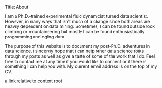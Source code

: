 Title: About

I am a Ph.D.-trained experimental fluid dynamicist turned data scientist. However, in many ways that isn't much of a change since both areas are heavily dependent on data mining.
Sometimes, I can be found outside rock climbing or mountaineering but mostly I can be found enthusiastically programming and ogling data.


The purpose of this website is to document my post-Ph.D. adventures in data science. 
I sincerely hope that I can help other data science folks through my posts as well as give a taste of some of the work that I do.
Feel free to contact me at any time if you would like to connect or if there is something I can help you with. 
My current email address is on the top of my CV. 

[a link relative to content root]({filename}../pdfs/Camp_CV_7_2018.pdf)
